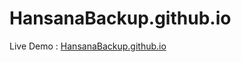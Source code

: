 # HansanaBackup.github.io

Live Demo : <a href="https://HansanaD.github.io">HansanaBackup.github.io</a>
